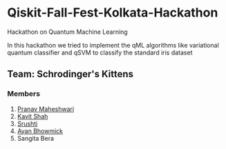 # Qiskit-Fall-Fest-Kolkata-Hackathon

Hackathon on Quantum Machine Learning

In this hackathon we tried to implement the qML algorithms like variational quantum classifier and qSVM to classify the standard iris dataset

## Team: Schrodinger's Kittens
### Members
1. [Pranav Maheshwari](https://github.com/maheshwaripranav)
2. [Kavit Shah](https://github.com/Kavit-Shah)
3. [Srushti](https://github.com/Next-di-mension)
4. [Ayan Bhowmick](https://github.com/chemicalcode97)
5. Sangita Bera

